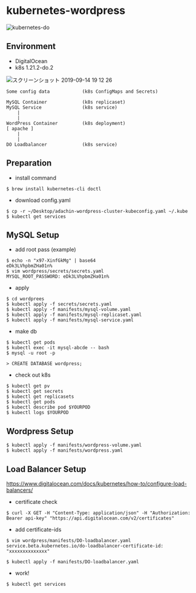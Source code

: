 # kubernetes-wordpress

![kubernetes-do](https://user-images.githubusercontent.com/5633085/62842749-4279e080-bcef-11e9-802f-6f2b1482458f.png)

## Environment
- DigitalOcean
- k8s 1.21.2-do.2

![スクリーンショット 2019-09-14 19 12 26](https://user-images.githubusercontent.com/5633085/64906615-9ed38400-d723-11e9-91d9-b106852dcce1.jpg)


```
Some config data            (k8s ConfigMaps and Secrets)

MySQL Container             (k8s replicaset)
MySQL Service               (k8s service)
    |
    |
WordPress Container         (k8s deployment)
[ apache ]
    |
    |
DO Loadbalancer             (k8s service)
```

## Preparation

- install command

```
$ brew install kubernetes-cli doctl
```

- download config.yaml

```
$ cp -r ~/Desktop/adachin-wordpress-cluster-kubeconfig.yaml ~/.kube
$ kubectl get services
```

## MySQL Setup

- add root pass (example)
```
$ echo -n "x97-XinfGkMg" | base64
eDk3LVhpbmZHa01n%
$ vim wordpress/secrets/secrets.yaml
MYSQL_ROOT_PASSWORD: eDk3LVhpbmZHa01n%
```

- apply

```
$ cd wordprees
$ kubectl apply -f secrets/secrets.yaml
$ kubectl apply -f manifests/mysql-volume.yaml
$ kubectl apply -f manifests/mysql-replicaset.yaml
$ kubectl apply -f manifests/mysql-service.yaml

```

- make db

```
$ kubectl get pods
$ kubectl exec -it mysql-abcde -- bash 
$ mysql -u root -p

> CREATE DATABASE wordpress;
```

- check out k8s
```
$ kubectl get pv
$ kubectl get secrets
$ kubectl get replicasets
$ kubectl get pods
$ kubectl describe pod $YOURPOD
$ kubectl logs $YOURPOD
```

## Wordpress Setup

```
$ kubectl apply -f manifests/wordpress-volume.yaml
$ kubectl apply -f manifests/wordpress.yaml
```

## Load Balancer Setup

https://www.digitalocean.com/docs/kubernetes/how-to/configure-load-balancers/  

- certificate check

```
$ curl -X GET -H "Content-Type: application/json" -H "Authorization: Bearer api-key" "https://api.digitalocean.com/v2/certificates"
```

- add certificate-ids

```
$ vim wordpress/manifests/DO-loadbalancer.yaml
service.beta.kubernetes.io/do-loadbalancer-certificate-id: "xxxxxxxxxxxxxx"
```

```
$ kubectl apply -f manifests/DO-loadbalancer.yaml
```

- work!
```
$ kubectl get services
```
